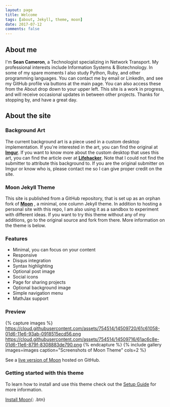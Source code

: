```yaml
---
layout: page
title: Welcome
tags: [about, Jekyll, theme, moon]
date: 2017-07-12
comments: false
---
```


## About me

I'm <b>Sean Cameron</b>, a Technologist specializing in Network Transport.
My professional interests include Information Systems & Biotechnology. In some of my spare moments I also study Python, Ruby, and other programming languages.
You can contact me by email or LinkedIn, and see my GitHub profile via buttons at the main page. You can also access these from the About drop down to your upper left.
This site is a work in progress, and will receive occasional updates in between other projects. Thanks for stopping by, and have a great day.

## About the site

### Background Art

The current background art is a piece used in a custom desktop implementation. If you're interested in the art, you can find the original at **[Imgur](https://imgur.com/y8PRWgs)**.
If you want to know more about the custom desktop that uses this art, you can find the article over at **[Lifehacker](https://lifehacker.com/the-long-arm-of-the-galaxy-desktop-1733871000)**.
Note that I could not find the submitter to attribute this background to. If you are the original submitter on Imgur or know who is, please contact me so I can give proper credit on the site.

### Moon Jekyll Theme

This site is published from a GitHub repository, that is set up as an orphan fork of **[Moon](https://taylantatli.github.io/Moon)** , a minimal, one column Jekyll theme.
In addition to hosting a personal site with this repo, I am also using it as a sandbox to experiment with different ideas.
If you want to try this theme without any of my additions, go to the original source and fork from there. More information on the theme is below.

### Features
* Minimal, you can focus on your content
* Responsive
* Disqus integration
* Syntax highlighting
* Optional post image
* Social icons
* Page for sharing projects
* Optional background image
* Simple navigation menu
* MathJax support

### Preview

{% capture images %}
    https://cloud.githubusercontent.com/assets/754514/14509720/61c61058-01d6-11e6-93ab-0918515ecd56.png
    https://cloud.githubusercontent.com/assets/754514/14509716/61ac6c8e-01d6-11e6-879f-8308883de790.png
{% endcapture %}
{% include gallery images=images caption="Screenshots of Moon Theme" cols=2 %}

See a [live version of Moon](http://taylantatli.github.io/Moon) hosted on GitHub.

### Getting started with this theme

To learn how to install and use this theme check out the [Setup Guide](https://taylantatli.github.io/Moon/moon-theme/) for more information.
      
[Install Moon](https://github.com/TaylanTatli/Moon){: .btn}
